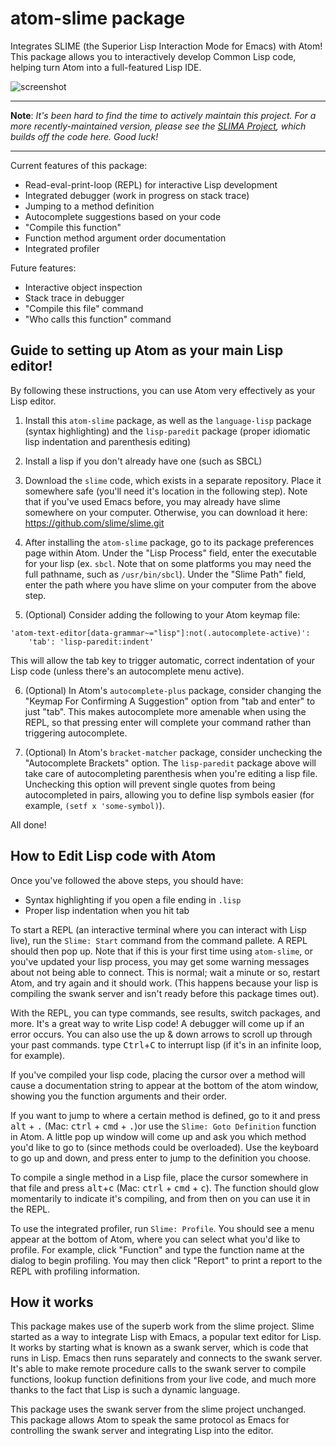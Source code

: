 # atom-slime package

Integrates SLIME (the Superior Lisp Interaction Mode for Emacs) with Atom! This package allows you to interactively develop Common Lisp code, helping turn Atom into a full-featured Lisp IDE.

![screenshot](https://raw.githubusercontent.com/sjlevine/atom-slime/master/media/atom-slime-screenshot.png)

---

**Note**: *It's been hard to find the time to actively maintain this project. For a more recently-maintained version, please see the [SLIMA Project](https://github.com/neil-lindquist/SLIMA), which builds off the code here. Good luck!*

---

Current features of this package:

- Read-eval-print-loop (REPL) for interactive Lisp development
- Integrated debugger (work in progress on stack trace)
- Jumping to a method definition
- Autocomplete suggestions based on your code
- "Compile this function"
- Function method argument order documentation
- Integrated profiler

Future features:
- Interactive object inspection
- Stack trace in debugger
- "Compile this file" command
- "Who calls this function" command



Guide to setting up Atom as your main Lisp editor!
-------------------------------------------
By following these instructions, you can use Atom very effectively as your Lisp editor.

1. Install this `atom-slime` package, as well as the `language-lisp` package (syntax highlighting) and the `lisp-paredit` package (proper idiomatic lisp indentation and parenthesis editing)

2. Install a lisp if you don't already have one (such as SBCL)

3. Download the `slime` code, which exists in a separate repository. Place it somewhere safe (you'll need it's location in the following step). Note that if you've used Emacs before, you may already have slime somewhere on your computer. Otherwise, you can download it here:
https://github.com/slime/slime.git

4. After installing the `atom-slime` package, go to its package preferences page within Atom. Under the "Lisp Process" field, enter the executable for your lisp (ex. `sbcl`. Note that on some platforms you may need the full pathname, such as `/usr/bin/sbcl`). Under the "Slime Path" field, enter the path where you have slime on your computer from the above step.

5. (Optional) Consider adding the following to your Atom keymap file:
```
'atom-text-editor[data-grammar~="lisp"]:not(.autocomplete-active)':
    'tab': 'lisp-paredit:indent'
```
This will allow the tab key to trigger automatic, correct indentation of your Lisp code (unless there's an autocomplete menu active).

6. (Optional) In Atom's `autocomplete-plus` package, consider changing the "Keymap For Confirming A Suggestion" option from "tab and enter" to just "tab". This makes autocomplete more amenable when using the REPL, so that pressing enter will complete your command rather than triggering autocomplete.

7. (Optional) In Atom's `bracket-matcher` package, consider unchecking the "Autocomplete Brackets" option. The `lisp-paredit` package above will take care of autocompleting parenthesis when you're editing a lisp file. Unchecking this option will prevent single quotes from being autocompleted in pairs, allowing you to define lisp symbols easier (for example, `(setf x 'some-symbol)`).

All done!


How to Edit Lisp code with Atom
----------------------------
Once you've followed the above steps, you should have:
- Syntax highlighting if you open a file ending in `.lisp`
- Proper lisp indentation when you hit tab

To start a REPL (an interactive terminal where you can interact with Lisp live), run the `Slime: Start` command from the command pallete. A REPL should then pop up. Note that if this is your first time using `atom-slime`, or you've updated your lisp process, you may get some warning messages about not being able to connect. This is normal; wait a minute or so, restart Atom, and try again and it should work. (This happens because your lisp is compiling the swank server and isn't ready before this package times out).

With the REPL, you can type commands, see results, switch packages, and more. It's a great way to write Lisp code! A debugger will come up if an error occurs. You can also use the up & down arrows to scroll up through your past commands. type <kbd>Ctrl</kbd>+<kbd>C</kbd> to interrupt lisp (if it's in an infinite loop, for example).

If you've compiled your lisp code, placing the cursor over a method will cause a documentation string to appear at the bottom of the atom window, showing you the function arguments and their order.

If you want to jump to where a certain method is defined, go to it and press <kbd>alt</kbd> + <kbd>.</kbd> (Mac: <kbd>ctrl</kbd> + <kbd>cmd</kbd> + <kbd>.</kbd>)or use the `Slime: Goto Definition` function in Atom. A little pop up window will come up and ask you which method you'd like to go to (since methods could be overloaded). Use the keyboard to go up and down, and press enter to jump to the definition you choose.

To compile a single method in a Lisp file, place the cursor somewhere in that file and press <kbd>alt</kbd>+<kbd>c</kbd> (Mac: <kbd>ctrl</kbd> + <kbd>cmd</kbd> + <kbd>c</kbd>). The function should glow momentarily to indicate it's compiling, and from then on you can use it in the REPL.

To use the integrated profiler, run `Slime: Profile`. You should see a menu appear at the bottom of Atom, where you can select what you'd like to profile. For example, click "Function" and type the function name at the dialog to begin profiling. You may then click "Report" to print a report to the REPL with profiling information.

How it works
--------------
This package makes use of the superb work from the slime project. Slime started as a way to integrate Lisp with Emacs, a popular text editor for Lisp. It works by starting what is known as a swank server, which is code that runs in Lisp. Emacs then runs separately and connects to the swank server. It's able to make remote procedure calls to the swank server to compile functions, lookup function definitions from your live code, and much more thanks to the fact that Lisp is such a dynamic language.

This package uses the swank server from the slime project unchanged. This package allows Atom to speak the same protocol as Emacs for controlling the swank server and integrating Lisp into the editor.
